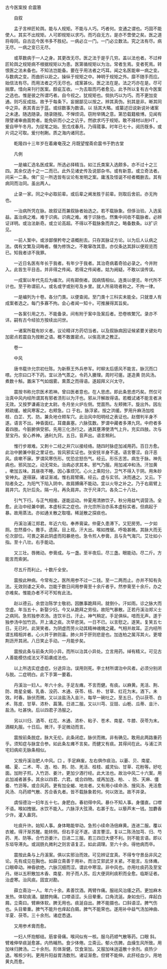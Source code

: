 <!-- { "loadSidebar": true } -->
古今医案按 俞震篡

　　自叙

　　孟子言梓匠轮舆。能与人规矩。不能与人巧。巧者何。变通之谓也。巧固不能使人。其实不出规矩。人可即规矩以求巧。而巧自无方。是亦不啻使之矣。医之道将毋同。自古迄今医书多不胜纪。一病必立一门。一门必立数法。究之法有尽。病无尽。一病之变已无尽。

　　或萃数病于一人之身。其更改无尽。医之法于是乎几穷。盖以法也者。不过梓匠轮舆之规矩病不根据规矩以为患。医第循规矩以为治。常者生焉。变者死焉。转恨医之法未备也。不知法岂能备。要在乎用法者之巧耳。闻之名医能审一病之变。与数病之变。而曲折以赴之。操纵于规矩之中。神明于规矩之外。靡不随手而应。始信法有尽。而用法者之巧无尽也。成案甚伙。医之法在是。法之巧亦在是。尽可揣摩。惜向来刊行医案。醇疵互收。一为去取而巧者愈见。此予所以复有古今医案之选也。惟是彼之所谓巧者。自今视之。犹规矩也。倘执巧以为巧。而不更加变通。则巧反成拙。故予于每条下。妄据鄙见以按之。辨其真伪。别其是非。晰其同中之异。表其青出于蓝。或综数事为数语。以 括其大略。或纂述旧说新说补诸案之未逮。随选随录。随录随按。不惮烦词。窃附举隅之意。第恐载籍极博。见闻有限譬诸审曲面势者。能免斫而小之之讥乎。然欲求巧于规矩。敢不择材以削HT 。爰自甲午冬月。为捉笔之始。至戊戌春月。乃得蒇事。时年已七十。阅历既多。或片词之可取。爰付剞劂。质之海内诸同志。

　　乾隆四十三年岁在着雍奄茂之 月既望惺斋俞震书于酌古堂

　　凡例

　　一是编汇选名医成案。所选必择精当。如江氏类案入选颇多。亦不过十之三四。其余仅选十之一二而已。此外见诸史传及说部杂书。或有新意。或立奇法者。间采一二条。俾广见一所选皆有议论有发明之案。庸浅及怪诞不经者概删去。其有病同而治同。虽出两人。

　　止录一家。同之中必取前辈。或后辈之阐发胜于前辈。则取后舍前。亦无拘也。

　　一治病所凭在脉。故叙证而兼叙脉者始选之。若不载脉象。但侈治验。入选奚益。盖治病之难。难于识病。识病之难。难于识脉也。然集中间收不载脉者。必辨证详明。或治法新奇。或立论高超。不得以不载脉象而弃之。略备数条。以扩识见。

　　一前人案中。或涉鄙俚矜夸之语概削去。只存其脉证方论。以为后人认病之法。偶有文繁及词晦者。僭为修饰之。不敢窜改其意。亦仅条达其辞以便观览而已。知我者谅不我罪。

　　一近日名医有年长于我者。有年少于我者。其治奇病着奇验必录之。今并附入。此皆生平目击。并非得之传闻。若得之传闻者。姑为阙疑。不敢以误传误。

　　一成案以年代先后为编次。间有颠倒者。因病情相似。连类以便览。年代所不计也。至于称谓前人。或名或字或别号及乡里。就人所易晓者称之。不拘一律。

　　一是编列为十卷。各分门类。以便查阅。至门类十三科实未能全。只就昔人有成案者选之。每门多寡不拘。会心者闻一知十。可推展得其旨矣。

　　一各案引用之方。不能备录。间有附于案中及案后者。恐卷帙繁冗。录亦不详。嗣有古今经验方按续出问世。

　　一诸案所载有妙义者。议论精详方药切当者。以及叙脉病因证候紧要关键处均加密点若震自为按断之语。概不敢置密点。以俟高贤之教正。

　　卷一

　　中风

　　唐书载许允宗初仕陈。为新蔡王外兵参军。时柳太后感风不能言。脉沉而口噤。允宗曰口不下药。宜以汤气蒸之。令药入腠理。周时可瘥。遂造黄 防风汤。煮数十斛。置床下气如烟雾。熏蒸之而得语。遂超拜义兴太守。

　　震按书称允宗医术若神。曾曰医者意也。在人思虑。即此条思虑巧矣。然仅可治真中风内经所谓其有邪者渍形以为汗也。邪从汗解故得语。若概试诸不能言者决无效。又按罗谦甫治史太尉。冬月坐火炉左侧。觉面热。左颊微汗。旋出外。因左颊疏缓。被风寒客之。右颊急。口 于右。脉浮紧。按之洪缓。罗用升麻汤加桂枝、白芷、艽、防。兼灸地仓颊车穴。此治风中阳明经之表证也。赵僧判半身不遂。语言不出。神昏面红。耳聋鼻塞。六脉弦数。罗谓中藏者多滞九窍。中府者多着四肢。今脏腑俱受邪。先用三化汤行之。通其壅滞使清气上升。充实四肢。次与至宝丹。安心养神。通利九窍。五日。音声出。语言稍利。

　　惟行步艰难。又刺十二经之井穴以接经络。随四时脉症加减用药。百日方愈。此治中腑兼中脏之里证也。皆风邪实证也。张安抚半身不遂。语言謇涩。自汗恶风。痰嗽不寐。罗谓风寒伤形。忧恐忿怒伤气。经云。形乐志苦。病生于脉。神先病也。邪风加之。动无常处。治病必求其本。邪气乃服。用加减冲和汤。汗加黄 。嗽加五味。其昼夜不睡。因心事烦冗。心火上乘阳分。卫气不得入于阴。用朱砂安神丸。遂得寐。诸证渐减。惟右肩臂痛。经云。虚与实邻。决而通之。又云。下陷者灸之。为阳气下陷入阴中。故肩膊痛不能动。宜以火导之补之。乃于右肩臂上肩井穴。先针后灸。隔一月。再灸肩井。次于尺泽穴。各灸二十八壮。

　　引气下行。与正气相接。遂能运动。仲夏用清肺饮子。秋分用益气调营汤。全愈。此治中经兼中腑。本虚标实之症也。许允宗所治亦系本虚标实者。但病起于暴。故用蒸法。亦如通关散之取嚏。稀涎散之探痰也。

　　丹溪治浦江郑君。年近六旬。奉养膏粱。仲夏久患滞下。又犯房劳。一夕如厕。忽然昏仆。撒手。遗尿。目上视。汗大出。喉如拽锯。呼吸甚微。其脉大而无伦次部位。可畏之甚此阴虚而阳暴绝也。急令煎人参膏。且与灸气海穴。艾壮如小指。至十八壮。右手能动。

　　又三壮。唇微动。参膏成。与一盏。至半夜后。尽三盏。眼能动。尽二斤。方能言而索粥。

　　尽五斤而利止。十数斤全安。

　　震按此种病。今常有之。医所用参不过一二钱。至一二两而止。亦并不知有灸法。无效则诿之天命。岂能于数日间用参膏至十余斤者乎。然参膏至十余斤。办之亦难矣。惟能办者不可不知有此法。

　　赵以德云。余尝治陈学士敬初。因醮事跪拜间。就倒仆。汗如雨。诊之脉大而空虚。年当五十。新娶少妇。今又从跪拜之劳役。故阳气暴散。正若丹溪治郑义士之病同。急煎独参浓汤。连饮半日。汗止。神气稍定。手足俱纵。喑而无声。遂于独参汤中加竹沥。开上涌之痰。次早悲哭。一日不已。以言慰之。遂笑。复笑五七日。无已时。此哭笑者。为阴虚而劳火动其精神魂魄之藏。气相并故耳。正内经所谓五精相并者。心火并于肺则喜。肺火并于肝则悲是也。加连柏之属泻其火。更增荆沥开其闭。八日笑止手动。一月能步矣。

　　震按此条与前条大同小异。而所以治其小异处。立言用药。绰有精义。可见古人善能模仿成法又不蹈袭成法也。

　　以上所选实症虚症。分途异治。误用则死。李士材所谓治中风者。必须分别闭与脱。二症明白。此下手第一要着。

　　丹溪治一妇人。年六十余。手足左瘫。不言而健。有痰。以麻黄。羌活、荆、防、南星全蝎、乳香、没药、木通、茯苓、桔、朴、甘草、红花为末。酒下。未效。时春。脉伏而微。又以淡盐汤入韭汁。每早一碗吐之。至五日。仍以茯苓、白术、陈皮、甘草、浓朴、菖蒲。日进二服。又以川芎、豆豉、山栀、瓜蒂、韭汁、盐汤。吐甚快。后以四君子汤服之。

　　另以川归、酒芩、红花、木通、浓朴、粘子、苍术、南星、牛膝、茯苓为末。酒糊丸服。十日后。微汗。手足微动而言。

　　震按前条脱症。脉大无伦。此条闭症。脉伏而微。非有确见。敢用此两路重药乎。须知症与脉宜合参。如此条左瘫不言矣。而健又有痰。其得间在此。与浦江洪宅妇病疟无脉条相似。

　　又按丹溪治肥人中风。口 。手足麻废。左右俱作痰治。以蒌、贝、南星、橘、夏、二术、芩、连、柏、荆、防、羌活、桂枝、威灵仙、甘草、花粉等。好吃面。加附子煎。入竹沥、姜汁。更加少酒行经。此大法也。故治中风二十六案。用此加减者甚多。其余以四君、六君。或合四物。或再加连、柏、 、防、天麻、僵蚕、竹沥等。或合风药。更有加全蝎、地龙者。又有用小续命汤、搜风汤、羌活愈风汤、乌药顺气散、苏合香丸者。皆不载脉象若何。何以效法。故不并录。

　　虞恒德治一妇年五十七。身肥白。春初得中风。暴仆不知人事。身僵直。口噤不语。喉如拽锯。水饮不能入。六脉浮大弦滑。右甚于左。以藜芦末一钱。加麝香少许。灌入鼻窍。

　　吐痰升许。始知人事。身体略能举动。急煎小续命汤倍麻黄。连进二服。覆以衣被。得汗渐苏醒。能转侧。但右手足不遂。语言謇涩。复以二陈汤加芎、归、芍药、羌、防等。合竹沥姜汁。日进二三服。若三四日大便不利。则不能言语。即以东垣导滞丸。或润肠丸微利之则言语复正。如此调理。至六十余。得他病而卒。

　　震按此条与上丹溪案。俱以实邪治而效。可见辨证宜真。不得专守景岳非风之论。先有成见在胸也。如薛立斋善于用补。而治艾郭武牙关紧。不能言。左体瘫。口眼牵动。神昏欲绝。六脉沉细而涩。谓此中寒湿。非中风也。亦用吐痰药及至宝丹。继以五积散加木香、南星、附子而人苏。后大便洞利痰积而全愈。临斯证者。治虚寒。治风痰。固宜对勘。

　　薛立斋治一人。年六十余。素善饮酒。两臂作痛。服祛风治痿之药。更加麻木发热。体软痰涌。腿膝拘痛。口噤语涩。头目晕重。口角流涎。身如虫行。痒起白屑。立斋曰。臂麻体软。脾无用也。痰涎自出。脾不能摄也。口斜语涩。脾气伤也。头目晕重。脾气不能升也痒起白屑。脾气不能荣也。遂用补中益气汤加神曲、半夏、茯苓。三十余剂。诸症悉退。

　　又用参术膏而愈。

　　一妇人怀抱郁结。筋挛骨痛。喉间似有一核。服乌药顺气散等药。口眼 斜。臂难伸举痰涎愈甚。内热晡热。食少体倦。立斋云。郁火伤脾。血燥生风所致。用加味归脾汤。二十余剂。形体渐健。饮食渐加。又服加味逍遥散十余剂。痰热少退。喉核少利。更用升阳益胃汤数剂。诸证渐愈。但臂不能伸。此肝经血少。用地黄丸而愈。

